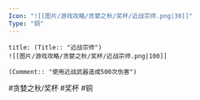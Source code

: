 ```yaml
---
Icon: "![[图片/游戏攻略/贪婪之秋/奖杯/近战宗师.png|30]]"
Type: "铜"
---
```

```ad-common-bronze-trophy
title: (Title:: "近战宗师")
![[图片/游戏攻略/贪婪之秋/奖杯/近战宗师.png|100]]

(Comment:: "使用近战武器造成500次伤害")
```

#贪婪之秋/奖杯 #奖杯 #铜
